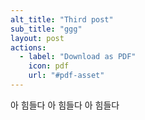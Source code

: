 ```yaml
---
alt_title: "Third post"
sub_title: "ggg"
layout: post
actions:
  - label: "Download as PDF"
    icon: pdf
    url: "#pdf-asset"
---
```



아 힘들다 아 힘들다 아 힘들다
